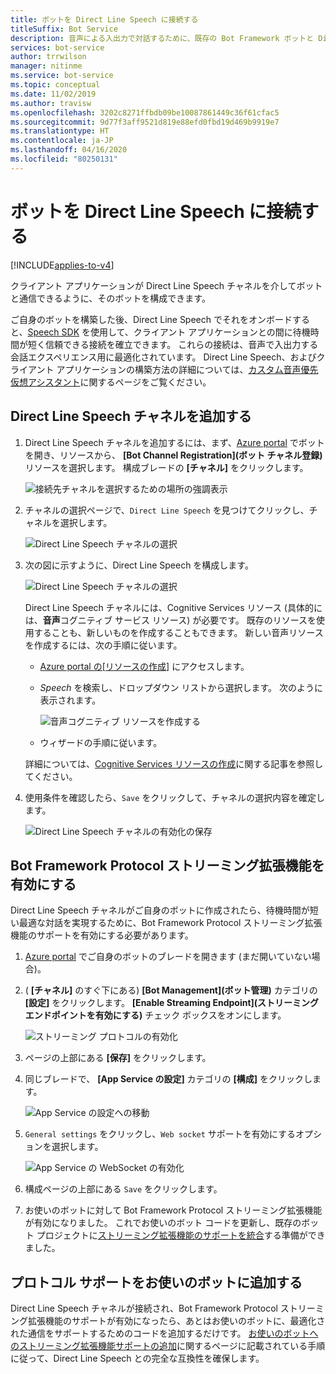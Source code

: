 ```yaml
---
title: ボットを Direct Line Speech に接続する
titleSuffix: Bot Service
description: 音声による入出力で対話するために、既存の Bot Framework ボットと Direct Line Speech チャネルの間に待機時間が短く信頼できる接続を確立する手順、およびその接続の概要。
services: bot-service
author: trrwilson
manager: nitinme
ms.service: bot-service
ms.topic: conceptual
ms.date: 11/02/2019
ms.author: travisw
ms.openlocfilehash: 3202c8271ffbdb09be10087861449c36f61cfac5
ms.sourcegitcommit: 9d77f3aff9521d819e88efd0fbd19d469b9919e7
ms.translationtype: HT
ms.contentlocale: ja-JP
ms.lasthandoff: 04/16/2020
ms.locfileid: "80250131"
---
```

# <a name="connect-a-bot-to-direct-line-speech"></a>ボットを Direct Line Speech に接続する

[!INCLUDE[applies-to-v4](includes/applies-to.md)]

クライアント アプリケーションが Direct Line Speech チャネルを介してボットと通信できるように、そのボットを構成できます。

ご自身のボットを構築した後、Direct Line Speech でそれをオンボードすると、[Speech SDK](https://aka.ms/speech-service-docs) を使用して、クライアント アプリケーションとの間に待機時間が短く信頼できる接続を確立できます。 これらの接続は、音声で入出力する会話エクスペリエンス用に最適化されています。 Direct Line Speech、およびクライアント アプリケーションの構築方法の詳細については、[カスタム音声優先仮想アシスタント](https://aka.ms/cognitive-services-voice-assistants)に関するページをご覧ください。

## <a name="add-the-direct-line-speech-channel"></a>Direct Line Speech チャネルを追加する

1. Direct Line Speech チャネルを追加するには、まず、[Azure portal](https://portal.azure.com) でボットを開き、リソースから、 **[Bot Channel Registration]\(ボット チャネル登録\)** リソースを選択します。 構成ブレードの **[チャネル]** をクリックします。

    ![接続先チャネルを選択するための場所の強調表示](media/voice-first-virtual-assistants/bot-service-channel-directlinespeech-selectchannel.png "チャネルの選択")

1. チャネルの選択ページで、`Direct Line Speech` を見つけてクリックし、チャネルを選択します。

    ![Direct Line Speech チャネルの選択](media/voice-first-virtual-assistants/bot-service-channel-directlinespeech-connectspeechchannel.png "Direct Line Speech の接続")

1. 次の図に示すように、Direct Line Speech を構成します。

    ![Direct Line Speech チャネルの選択](media/voice-first-virtual-assistants/bot-service-channel-directlinespeech-cognitivesericesaccount-selection.png "Cognitive Services リソースの選択")

    Direct Line Speech チャネルには、Cognitive Services リソース (具体的には、**音声**コグニティブ サービス リソース) が必要です。 既存のリソースを使用することも、新しいものを作成することもできます。 新しい音声リソースを作成するには、次の手順に従います。

    - [Azure portal の[リソースの作成]](https://ms.portal.azure.com/#create/hub) にアクセスします。
    - *Speech* を検索し、ドロップダウン リストから選択します。 次のように表示されます。

        ![音声コグニティブ リソースを作成する](media/voice-first-virtual-assistants/create-speech-cognitive-resource.PNG "音声コグニティブ リソースを作成する")

    - ウィザードの手順に従います。

    詳細については、[Cognitive Services リソースの作成](https://docs.microsoft.com/azure/cognitive-services/cognitive-services-apis-create-account)に関する記事を参照してください。

1. 使用条件を確認したら、`Save` をクリックして、チャネルの選択内容を確定します。

    ![Direct Line Speech チャネルの有効化の保存](media/voice-first-virtual-assistants/bot-service-channel-directlinespeech-savechannel.png "チャネル構成の保存")

## <a name="enable-the-bot-framework-protocol-streaming-extensions"></a>Bot Framework Protocol ストリーミング拡張機能を有効にする

Direct Line Speech チャネルがご自身のボットに作成されたら、待機時間が短い最適な対話を実現するために、Bot Framework Protocol ストリーミング拡張機能のサポートを有効にする必要があります。

1. [Azure portal](https://portal.azure.com) でご自身のボットのブレードを開きます (まだ開いていない場合)。

1. ( **[チャネル]** のすぐ下にある) **[Bot Management]\(ボット管理\)** カテゴリの **[設定]** をクリックします。 **[Enable Streaming Endpoint]\(ストリーミング エンドポイントを有効にする\)** チェック ボックスをオンにします。

    ![ストリーミング プロトコルの有効化](media/voice-first-virtual-assistants/bot-service-channel-directlinespeech-enablestreamingsupport.png "ストリーミング拡張機能のサポートの有効化")

1. ページの上部にある **[保存]** をクリックします。

1. 同じブレードで、 **[App Service の設定]** カテゴリの **[構成]** をクリックします。

    ![App Service の設定への移動](media/voice-first-virtual-assistants/bot-service-channel-directlinespeech-configureappservice.png "App Service の構成")

1. `General settings` をクリックし、`Web socket` サポートを有効にするオプションを選択します。

    ![App Service の WebSocket の有効化](media/voice-first-virtual-assistants/bot-service-channel-directlinespeech-enablewebsockets.png "WebSocket の有効化")

1. 構成ページの上部にある `Save` をクリックします。

1. お使いのボットに対して Bot Framework Protocol ストリーミング拡張機能が有効になりました。 これでお使いのボット コードを更新し、既存のボット プロジェクトに[ストリーミング拡張機能のサポートを統合](https://aka.ms/botframework/addstreamingprotocolsupport)する準備ができました。

## <a name="adding-protocol-support-to-your-bot"></a>プロトコル サポートをお使いのボットに追加する

Direct Line Speech チャネルが接続され、Bot Framework Protocol ストリーミング拡張機能のサポートが有効になったら、あとはお使いのボットに、最適化された通信をサポートするためのコードを追加するだけです。 [お使いのボットへのストリーミング拡張機能サポートの追加](https://aka.ms/botframework/addstreamingprotocolsupport)に関するページに記載されている手順に従って、Direct Line Speech との完全な互換性を確保します。


